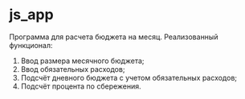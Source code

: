 # js_app
Программа для расчета бюджета на месяц. 
Реализованный функционал:
1. Ввод размера месячного бюджета;
2. Ввод обязательных расходов;
3. Подсчёт дневного бюджета с учетом обязательных расходов;
4. Подсчёт процента по сбережения. 
